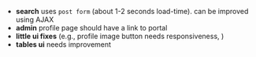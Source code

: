 - **search** uses `post form` (about 1-2 seconds load-time). can be improved using AJAX
- **admin** profile page should have a link to portal
- **little ui fixes** (e.g., profile image button needs responsiveness, )
- **tables ui** needs improvement